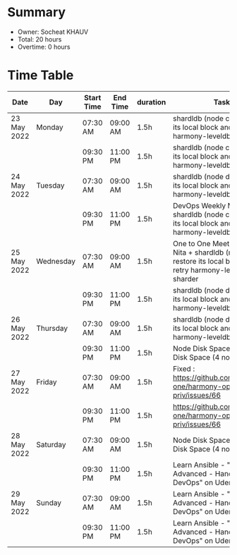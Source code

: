 # Summary

* Owner: Socheat KHAUV
* Total: 20 hours
* Overtime: 0 hours

# Time Table

| Date        | Day       | Start Time | End Time | duration | Task                                                                                                         |
|-------------|-----------|------------|----------|----------|--------------------------------------------------------------------------------------------------------------|
| 23 May 2022 | Monday    | 07:30 AM   | 09:00 AM | 1.5h     | shardldb (node c) - restore its local block and retry harmony-leveldb-sharder                                |
|             |           | 09:30 PM   | 11:00 PM | 1.5h     | shardldb (node c) - restore its local block and retry harmony-leveldb-sharder                                |
| 24 May 2022 | Tuesday   | 07:30 AM   | 09:00 AM | 1.5h     | shardldb (node d) - restore its local block and retry harmony-leveldb-sharder                                |
|             |           | 09:30 PM   | 11:00 PM | 1.5h     | DevOps Weekly Meeting + shardldb (node c) - restore its local block and retry harmony-leveldb-sharder        |
| 25 May 2022 | Wednesday | 07:30 AM   | 09:00 AM | 1.5h     | One to One Meeting with Nita + shardldb (node d) - restore its local block and retry harmony-leveldb-sharder |
|             |           | 09:30 PM   | 11:00 PM | 1.5h     | shardldb (node d) - restore its local block and retry harmony-leveldb-sharder                                |
| 26 May 2022 | Thursday  | 07:30 AM   | 09:00 AM | 1.5h     | shardldb (node d) - restore its local block and retry harmony-leveldb-sharder                                |
|             |           | 09:30 PM   | 11:00 PM | 1.5h     | Node Disk Space Alert - Add Disk Space (4 nodes)                                                             |
| 27 May 2022 | Friday    | 07:30 AM   | 09:00 AM | 1.5h     | Fixed : https://github.com/harmony-one/harmony-ops-priv/issues/66                                            |
|             |           | 09:30 PM   | 11:00 PM | 1.5h     | https://github.com/harmony-one/harmony-ops-priv/issues/66                                                    |
| 28 May 2022 | Saturday  | 07:30 AM   | 09:00 AM | 1.5h     | Node Disk Space Alert - Add Disk Space (4 nodes)                                                             |
|             |           | 09:30 PM   | 11:00 PM | 1.5h     | Learn Ansible - "Ansible Advanced - Hands-On - DevOps" on Udemy                                              |
| 29 May 2022 | Sunday    | 07:30 AM   | 09:00 AM | 1.5h     | Learn Ansible - "Ansible Advanced - Hands-On - DevOps" on Udemy                                              |
|             |           | 09:30 PM   | 11:00 PM | 1.5h     | Learn Ansible - "Ansible Advanced - Hands-On - DevOps" on Udemy                                              |
